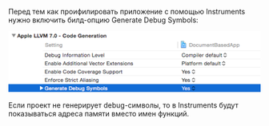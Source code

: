 Перед тем как проифилировать приложение с помощью Instruments нужно включить
билд-опцию Generate Debug Symbols:

![Build Settings](screenshots/GenerateDebugSymbols.png)

Если проект не генерирует debug-символы, то в Instruments будут показываться
адреса памяти вместо имен функций.
